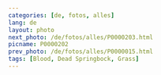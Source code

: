 ```yaml
---
categories: [de, fotos, alles]
lang: de
layout: photo
next_photo: /de/fotos/alles/P0000203.html
picname: P0000202
prev_photo: /de/fotos/alles/P0000015.html
tags: [Blood, Dead Springbock, Grass]
---
```

